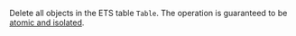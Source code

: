 Delete all objects in the ETS table `Table`. The operation is guaranteed to be
[atomic and isolated](`m:ets#module-concurrency`).
